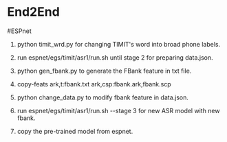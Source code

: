 # End2End

#ESPnet 
1. python timit_wrd.py for changing TIMIT's word into broad phone labels.

2. run espnet/egs/timit/asr1/run.sh until stage 2 for preparing data.json.

3. python gen_fbank.py to generate the FBank feature in txt file.

4. copy-feats ark,t:fbank.txt ark,csp:fbank.ark,fbank.scp

5. python change_data.py to modify fbank feature in data.json.

6. run espnet/egs/timit/asr1/run.sh --stage 3 for new ASR model with new fbank.

7. copy the pre-trained model from espnet.





